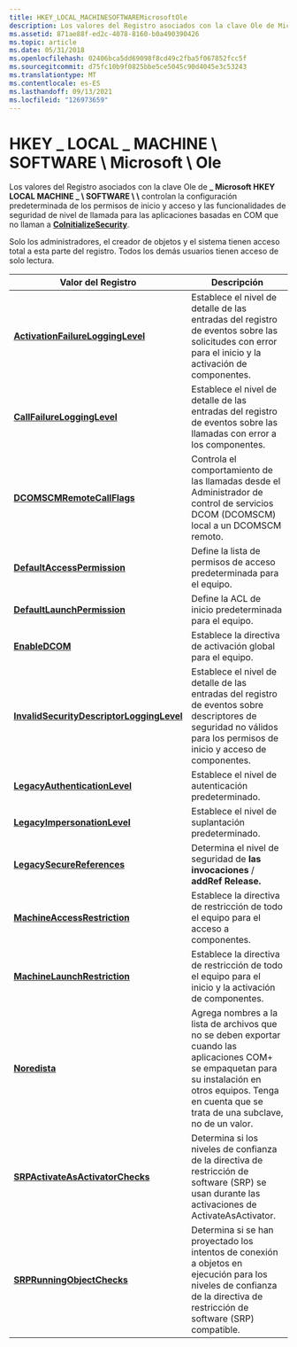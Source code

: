```yaml
---
title: HKEY_LOCAL_MACHINESOFTWAREMicrosoftOle
description: Los valores del Registro asociados con la clave Ole de Microsoft HKEY LOCAL MACHINE SOFTWARE controlan la configuración predeterminada de permisos de inicio y acceso y las funcionalidades de seguridad de nivel de llamada para las aplicaciones basadas en COM que no llaman a \_ \_ \\ \\ \\ CoInitializeSecurity.
ms.assetid: 871ae88f-ed2c-4078-8160-b0a490390426
ms.topic: article
ms.date: 05/31/2018
ms.openlocfilehash: 02406bca5dd69098f8cd49c2fba5f067852fcc5f
ms.sourcegitcommit: d75fc10b9f0825bbe5ce5045c90d4045e3c53243
ms.translationtype: MT
ms.contentlocale: es-ES
ms.lasthandoff: 09/13/2021
ms.locfileid: "126973659"
---
```

# <a name="hkey_local_machinesoftwaremicrosoftole"></a>HKEY \_ LOCAL \_ MACHINE \\ SOFTWARE \\ Microsoft \\ Ole

Los valores del Registro asociados con la clave Ole de **\_ Microsoft HKEY LOCAL MACHINE \_ \\ SOFTWARE \\ \\** controlan la configuración predeterminada de los permisos de inicio y acceso y las funcionalidades de seguridad de nivel de llamada para las aplicaciones basadas en COM que no llaman a [**CoInitializeSecurity**](/windows/desktop/api/combaseapi/nf-combaseapi-coinitializesecurity).

Solo los administradores, el creador de objetos y el sistema tienen acceso total a esta parte del registro. Todos los demás usuarios tienen acceso de solo lectura.



| Valor del Registro                                                                         | Descripción                                                                                                                                                                   |
|----------------------------------------------------------------------------------------|-------------------------------------------------------------------------------------------------------------------------------------------------------------------------------|
| [**ActivationFailureLoggingLevel**](activationfailurelogginglevel.md)                 | Establece el nivel de detalle de las entradas del registro de eventos sobre las solicitudes con error para el inicio y la activación de componentes.                                                                            |
| [**CallFailureLoggingLevel**](callfailurelogginglevel.md)                             | Establece el nivel de detalle de las entradas del registro de eventos sobre las llamadas con error a los componentes.                                                                                                     |
| [**DCOMSCMRemoteCallFlags**](dcomscmremotecallflags.md)                               | Controla el comportamiento de las llamadas desde el Administrador de control de servicios DCOM (DCOMSCM) local a un DCOMSCM remoto.                                                                     |
| [**DefaultAccessPermission**](defaultaccesspermission.md)                             | Define la lista de permisos de acceso predeterminada para el equipo.                                                                                                                      |
| [**DefaultLaunchPermission**](defaultlaunchpermission.md)                             | Define la ACL de inicio predeterminada para el equipo.                                                                                                                                  |
| [**EnableDCOM**](enabledcom.md)                                                       | Establece la directiva de activación global para el equipo.                                                                                                                           |
| [**InvalidSecurityDescriptorLoggingLevel**](invalidsecuritydescriptorlogginglevel.md) | Establece el nivel de detalle de las entradas del registro de eventos sobre descriptores de seguridad no válidos para los permisos de inicio y acceso de componentes.                                                       |
| [**LegacyAuthenticationLevel**](legacyauthenticationlevel.md)                         | Establece el nivel de autenticación predeterminado.                                                                                                                                        |
| [**LegacyImpersonationLevel**](legacyimpersonationlevel.md)                           | Establece el nivel de suplantación predeterminado.                                                                                                                                         |
| [**LegacySecureReferences**](legacysecurereferences.md)                               | Determina el nivel de seguridad de **las invocaciones** / **addRef Release.**                                                                                                              |
| [**MachineAccessRestriction**](machineaccessrestriction.md)                           | Establece la directiva de restricción de todo el equipo para el acceso a componentes.                                                                                                               |
| [**MachineLaunchRestriction**](machinelaunchrestriction.md)                           | Establece la directiva de restricción de todo el equipo para el inicio y la activación de componentes.                                                                                                |
| [**Noredista**](nonredist.md)                                                         | Agrega nombres a la lista de archivos que no se deben exportar cuando las aplicaciones COM+ se empaquetan para su instalación en otros equipos. Tenga en cuenta que se trata de una subclave, no de un valor. |
| [**SRPActivateAsActivatorChecks**](srpactivateasactivatorchecks.md)                   | Determina si los niveles de confianza de la directiva de restricción de software (SRP) se usan durante las activaciones de ActivateAsActivator.                                                            |
| [**SRPRunningObjectChecks**](srprunningobjectchecks.md)                               | Determina si se han proyectado los intentos de conexión a objetos en ejecución para los niveles de confianza de la directiva de restricción de software (SRP) compatible.                                         |



 

 

 




